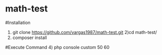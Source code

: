 # math-test

#Installation

1) git clone https://github.com/vargas1987/math-test.git
2)cd  math-test/
3) composer install

#Execute Command
4) php console custom 50 60
